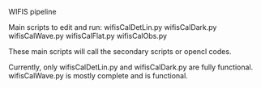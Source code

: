 WIFIS pipeline

Main scripts to edit and run:
wifisCalDetLin.py
wifisCalDark.py
wifisCalWave.py
wifisCalFlat.py
wifisCalObs.py

These main scripts will call the secondary scripts or opencl codes.

Currently, only wifisCalDetLin.py and wifisCalDark.py are fully functional. wifisCalWave.py is mostly complete and is functional.
